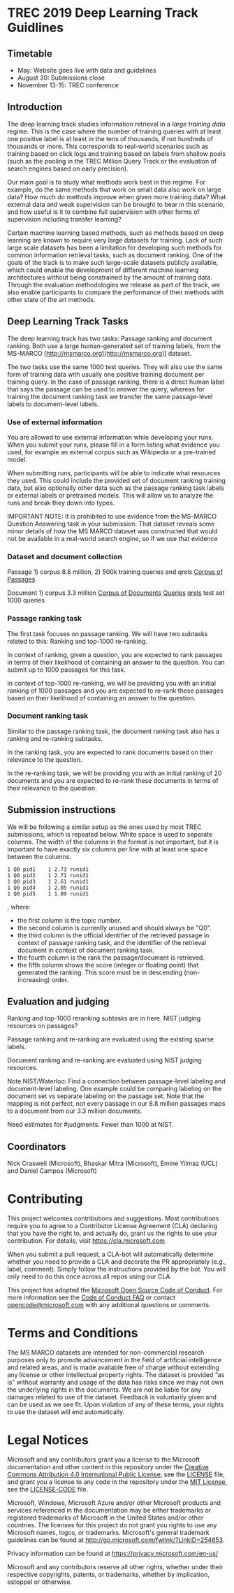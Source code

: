# TREC 2019 Deep Learning Track Guidlines

## Timetable

* May:                Website goes live with data and guidelines
* August 30:          Submissions close
* November 13-15:     TREC conference

## Introduction

The deep learning track studies information retrieval in a *large training data* regime. This is the case where the number of training queries with at least one positive label is at least in the tens of thousands, if not hundreds of thousands or more. This corresponds to real-world scenarios such as training based on click logs and training based on labels from shallow pools (such as the pooling in the TREC Million Query Track or the evaluation of search engines based on early precision).

Our main goal is to study what methods work best in this regime. For example, do the same methods that work on small data also work on large data? How much do methods improve when given more training data? What external data and weak supervision can be brought to bear in this scenario, and how useful is it to combine full supervision with other forms of supervision including transfer learning?

Certain machine learning based methods, such as methods based on deep learning are known to require very large datasets for training. Lack of such large scale datasets has been a limitation for developing such methods for common information retrieval tasks, such as document ranking.  One of the goals of the track is to make such large-scale datasets publicly available, which could enable the development of different machine learning architectures without being constrained by the amount of training data. Through the evaluation methodologies we release as part of the track, we also enable participants to compare the performance of their methods with other state of the art methods.

## Deep Learning Track Tasks

The deep learning track has two tasks: Passage ranking and document ranking. Both use a large human-generated set of training labels, from the MS-MARCO [http://msmarco.org](http://msmarco.org)] dataset.

The two tasks use the same 1000 test queries. They will also use the same form of training data with usually one positive training document per training query. In the case of passage ranking, there is a direct human label that says the passage can be used to answer the query, whereas for training the document ranking task we transfer the same passage-level labels to document-level labels.

### Use of external information

You are allowed to use external information while developing your runs. When you submit your runs, please fill in a form listing what evidence you used, for example an external corpus such as Wikipedia or a pre-trained model.

When submitting runs, participants will be able to indicate what resources they used. This could include the provided set of document ranking training data, but also optionally other data such as the passage ranking task labels or external labels or pretrained models. This will allow us to analyze the runs and break they down into types.

IMPORTANT NOTE: It is prohibited to use evidence from the MS-MARCO Question Answering task in your submission. That dataset reveals some minor details of how the MS MARCO dataset was constructed that would not be available in a real-world search engine, so if we use that evidence 

### Dataset and document collection

Passage 1) corpus 8.8 million, 2) 500k training queries and qrels
[Corpus of Passages](https://msmarco.blob.core.windows.net/msmarcoranking/collection.tar.gz)


Document 1) corpus 3.3 million
[Corpus of Documents](https://msmarco.blob.core.windows.net/msmarcoranking/fulldocs.tsv.gz)
[Queries](https://msmarco.blob.core.windows.net/msmarcoranking/queries.tar.gz)
[qrels](https://msmarco.blob.core.windows.net/msmarcoranking/qrels.train.tsv)
test set 1000 queries

### Passage ranking task

The first task focuses on passage ranking. We will have two subtasks related to this: Ranking and top-1000 re-ranking.

In context of ranking, given a question, you are expected to rank passages in terms of their likelihood of containing an answer to the question. You can submit up to 1000 passages for this task.

In context of top-1000 re-ranking, we will be providing you with an initial ranking of 1000 passages and you are expected to re-rank these passages based on their likelihood of containing an answer to the question. 

### Document ranking task

Similar to the passage ranking task, the document ranking task also has a ranking and re-ranking subtasks.

In the ranking task, you are expected to rank documents based on their relevance to the question.

In the re-ranking task, we will be providing you with an initial ranking of 20 documents and you are expected to re-rank these documents in terms of their relevance to the question.

## Submission instructions

We will be following a similar setup as the ones used by most TREC submissions, which is repeated below. White space is used to separate columns. The width of the columns in the format is not important, but it is important to have exactly six columns per line with at least one space between the columns.

```text
1 Q0 pid1    1 2.73 runid1
1 Q0 pid2    1 2.71 runid1
1 Q0 pid3    1 2.61 runid1
1 Q0 pid4    1 2.05 runid1
1 Q0 pid5    1 1.89 runid1
```
, where:

* the first column is the topic number.
* the second column is currently unused and should always be "Q0".
* the third column is the official identifier of the retrieved passage in context of passage ranking task, and the identifier of the retrieval document in context of document ranking task. 
* the fourth column is the rank the passage/document is retrieved.
* the fifth column shows the score (integer or floating point) that generated the ranking. This score must be in descending (non-increasing) order.

## Evaluation and judging

Ranking and top-1000 reranking subtasks are in here. NIST judging resources on passages?

Passage ranking and re-ranking are evaluated using the existing sparse labels.

Document ranking and re-ranking are evaluated using NIST judging resources.

Note NIST/Waterloo: Find a connection between passage-level labeling and document-level labeling. One example could be comparing labeling on the document set vs separate labeling on the passage set. Note that the mapping is not perfect, not every passage in our 8.8 million passages maps to a document from our 3.3 million documents. 

Need estimates for #judgments. Fewer than 1000 at NIST.

## Coordinators

Nick Craswell (Microsoft), Bhaskar Mitra (Microsoft), Emine Yilmaz (UCL) and Daniel Campos (Microsoft)

# Contributing

This project welcomes contributions and suggestions.  Most contributions require you to agree to a
Contributor License Agreement (CLA) declaring that you have the right to, and actually do, grant us
the rights to use your contribution. For details, visit https://cla.microsoft.com.

When you submit a pull request, a CLA-bot will automatically determine whether you need to provide
a CLA and decorate the PR appropriately (e.g., label, comment). Simply follow the instructions
provided by the bot. You will only need to do this once across all repos using our CLA.

This project has adopted the [Microsoft Open Source Code of Conduct](https://opensource.microsoft.com/codeofconduct/).
For more information see the [Code of Conduct FAQ](https://opensource.microsoft.com/codeofconduct/faq/) or
contact [opencode@microsoft.com](mailto:opencode@microsoft.com) with any additional questions or comments.

# Terms and Conditions
The MS MARCO datasets are intended for non-commercial research purposes only to promote advancement in the field of artificial intelligence and related areas, and is made available free of charge without extending any license or other intellectual property rights. The dataset is provided “as is” without warranty and usage of the data has risks since we may not own the underlying rights in the documents. We are not be liable for any damages related to use of the dataset. Feedback is voluntarily given and can be used as we see fit. Upon violation of any of these terms, your rights to use the dataset will end automatically.

# Legal Notices

Microsoft and any contributors grant you a license to the Microsoft documentation and other content
in this repository under the [Creative Commons Attribution 4.0 International Public License](https://creativecommons.org/licenses/by/4.0/legalcode),
see the [LICENSE](LICENSE) file, and grant you a license to any code in the repository under the [MIT License](https://opensource.org/licenses/MIT), see the
[LICENSE-CODE](LICENSE-CODE) file.

Microsoft, Windows, Microsoft Azure and/or other Microsoft products and services referenced in the documentation
may be either trademarks or registered trademarks of Microsoft in the United States and/or other countries.
The licenses for this project do not grant you rights to use any Microsoft names, logos, or trademarks.
Microsoft's general trademark guidelines can be found at http://go.microsoft.com/fwlink/?LinkID=254653.

Privacy information can be found at https://privacy.microsoft.com/en-us/

Microsoft and any contributors reserve all other rights, whether under their respective copyrights, patents,
or trademarks, whether by implication, estoppel or otherwise.
